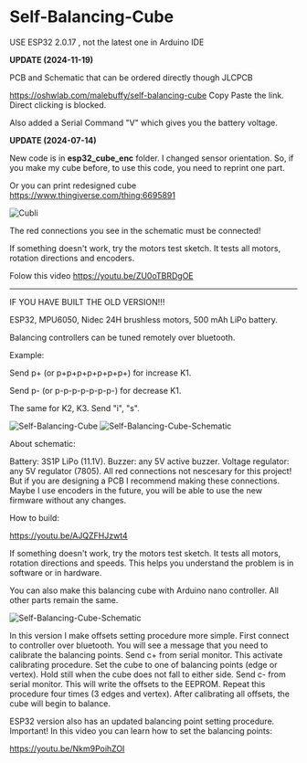 # Self-Balancing-Cube

USE ESP32 2.0.17 , not the latest one in Arduino IDE

**UPDATE (2024-11-19)**

PCB and Schematic that can be ordered directly though JLCPCB

https://oshwlab.com/malebuffy/self-balancing-cube
Copy Paste the link. Direct clicking is blocked.

Also added a Serial Command "V" which gives you the battery voltage.

**UPDATE (2024-07-14)**

New code is in **esp32_cube_enc** folder. I changed sensor orientation. So, if you make my cube before, to use this code, you need to reprint one part.

Or you can print redesigned cube https://www.thingiverse.com/thing:6695891

<img src="/pictures/cube2.jpg" alt="Cubli"/>

The red connections you see in the schematic must be connected!

If something doesn't work, try the motors test sketch. It tests all motors, rotation directions and encoders.

Folow this video https://youtu.be/ZU0oTBRDgOE

---

IF YOU HAVE BUILT THE OLD VERSION!!!

ESP32, MPU6050, Nidec 24H brushless motors, 500 mAh LiPo battery.

Balancing controllers can be tuned remotely over bluetooth.

Example:

Send p+ (or p+p+p+p+p+p+p+) for increase K1.

Send p- (or p-p-p-p-p-p-p-) for decrease K1.

The same for K2, K3. Send "i", "s".

<img src="/pictures/cube1.jpg" alt="Self-Balancing-Cube"/>

<img src="/pictures/schematic.png" alt="Self-Balancing-Cube-Schematic"/>

About schematic:

Battery: 3S1P LiPo (11.1V). 
Buzzer: any 5V active buzzer.
Voltage regulator: any 5V regulator (7805).
All red connections not nescesary for this project! But if you are designing a PCB I recommend making these connections. Maybe I use encoders in the future, you will be able to use the new firmware without any changes.
 
How to build:

https://youtu.be/AJQZFHJzwt4

If something doesn't work, try the motors test sketch. It tests all motors, rotation directions and speeds. This helps you understand the problem is in software or in hardware.

You can also make this balancing cube with Arduino nano controller. All other parts remain the same.

<img src="/pictures/arduino_schematic.png" alt="Self-Balancing-Cube-Schematic"/>

In this version I make offsets setting procedure more simple. First connect to controller over bluetooth. 
You will see a message that you need to calibrate the balancing points. Send c+ from serial monitor. This activate calibrating procedure. 
Set the cube to one of balancing points (edge or vertex). Hold still when the cube does not fall to either side. Send c- from serial monitor. 
This will write the offsets to the EEPROM. Repeat this procedure four times (3 edges and vertex). After calibrating all offsets, the cube will begin to balance.

ESP32 version also has an updated balancing point setting procedure. Important! In this video you can learn how to set the balancing points:

https://youtu.be/Nkm9PoihZOI


